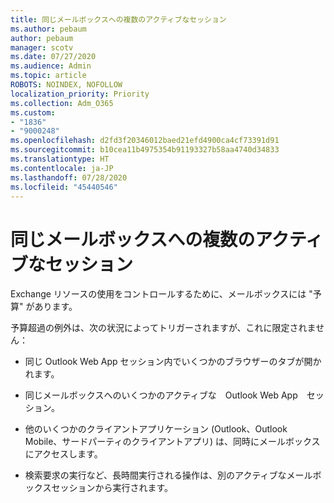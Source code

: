```yaml
---
title: 同じメールボックスへの複数のアクティブなセッション
ms.author: pebaum
author: pebaum
manager: scotv
ms.date: 07/27/2020
ms.audience: Admin
ms.topic: article
ROBOTS: NOINDEX, NOFOLLOW
localization_priority: Priority
ms.collection: Adm_O365
ms.custom:
- "1836"
- "9000248"
ms.openlocfilehash: d2fd3f20346012baed21efd4900ca4cf73391d91
ms.sourcegitcommit: b10cea11b4975354b91193327b58aa4740d34833
ms.translationtype: HT
ms.contentlocale: ja-JP
ms.lasthandoff: 07/28/2020
ms.locfileid: "45440546"
---
```

# <a name="multiple-active-sessions-to-the-same-mailbox"></a>同じメールボックスへの複数のアクティブなセッション

Exchange リソースの使用をコントロールするために、メールボックスには "予算" があります。

予算超過の例外は、次の状況によってトリガーされますが、これに限定されません：

- 同じ Outlook Web App セッション内でいくつかのブラウザーのタブが開かれます。　　

- 同じメールボックスへのいくつかのアクティブな　Outlook Web App　セッション。

- 他のいくつかのクライアントアプリケーション (Outlook、Outlook Mobile、サードパーティのクライアントアプリ) は、同時にメールボックスにアクセスします。　　　

- 検索要求の実行など、長時間実行される操作は、別のアクティブなメールボックスセッションから実行されます。

